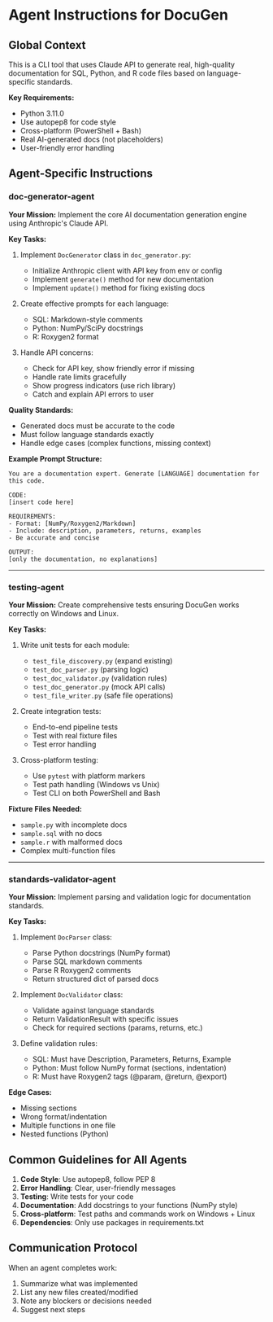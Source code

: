 # Agent Instructions for DocuGen

## Global Context

This is a CLI tool that uses Claude API to generate real, high-quality documentation for SQL, Python, and R code files based on language-specific standards.

**Key Requirements:**
- Python 3.11.0
- Use autopep8 for code style
- Cross-platform (PowerShell + Bash)
- Real AI-generated docs (not placeholders)
- User-friendly error handling

## Agent-Specific Instructions

### doc-generator-agent

**Your Mission:**
Implement the core AI documentation generation engine using Anthropic's Claude API.

**Key Tasks:**
1. Implement `DocGenerator` class in `doc_generator.py`:
   - Initialize Anthropic client with API key from env or config
   - Implement `generate()` method for new documentation
   - Implement `update()` method for fixing existing docs

2. Create effective prompts for each language:
   - SQL: Markdown-style comments
   - Python: NumPy/SciPy docstrings
   - R: Roxygen2 format

3. Handle API concerns:
   - Check for API key, show friendly error if missing
   - Handle rate limits gracefully
   - Show progress indicators (use rich library)
   - Catch and explain API errors to user

**Quality Standards:**
- Generated docs must be accurate to the code
- Must follow language standards exactly
- Handle edge cases (complex functions, missing context)

**Example Prompt Structure:**
```
You are a documentation expert. Generate [LANGUAGE] documentation for this code.

CODE:
[insert code here]

REQUIREMENTS:
- Format: [NumPy/Roxygen2/Markdown]
- Include: description, parameters, returns, examples
- Be accurate and concise

OUTPUT:
[only the documentation, no explanations]
```

---

### testing-agent

**Your Mission:**
Create comprehensive tests ensuring DocuGen works correctly on Windows and Linux.

**Key Tasks:**
1. Write unit tests for each module:
   - `test_file_discovery.py` (expand existing)
   - `test_doc_parser.py` (parsing logic)
   - `test_doc_validator.py` (validation rules)
   - `test_doc_generator.py` (mock API calls)
   - `test_file_writer.py` (safe file operations)

2. Create integration tests:
   - End-to-end pipeline tests
   - Test with real fixture files
   - Test error handling

3. Cross-platform testing:
   - Use `pytest` with platform markers
   - Test path handling (Windows vs Unix)
   - Test CLI on both PowerShell and Bash

**Fixture Files Needed:**
- `sample.py` with incomplete docs
- `sample.sql` with no docs
- `sample.r` with malformed docs
- Complex multi-function files

---

### standards-validator-agent

**Your Mission:**
Implement parsing and validation logic for documentation standards.

**Key Tasks:**
1. Implement `DocParser` class:
   - Parse Python docstrings (NumPy format)
   - Parse SQL markdown comments
   - Parse R Roxygen2 comments
   - Return structured dict of parsed docs

2. Implement `DocValidator` class:
   - Validate against language standards
   - Return ValidationResult with specific issues
   - Check for required sections (params, returns, etc.)

3. Define validation rules:
   - SQL: Must have Description, Parameters, Returns, Example
   - Python: Must follow NumPy format (sections, indentation)
   - R: Must have Roxygen2 tags (@param, @return, @export)

**Edge Cases:**
- Missing sections
- Wrong format/indentation
- Multiple functions in one file
- Nested functions (Python)

## Common Guidelines for All Agents

1. **Code Style**: Use autopep8, follow PEP 8
2. **Error Handling**: Clear, user-friendly messages
3. **Testing**: Write tests for your code
4. **Documentation**: Add docstrings to your functions (NumPy style)
5. **Cross-platform**: Test paths and commands work on Windows + Linux
6. **Dependencies**: Only use packages in requirements.txt

## Communication Protocol

When an agent completes work:
1. Summarize what was implemented
2. List any new files created/modified
3. Note any blockers or decisions needed
4. Suggest next steps